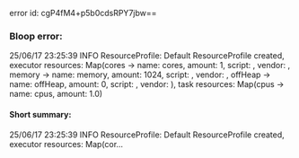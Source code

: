 error id: cgP4fM4+p5b0cdsRPY7jbw==
### Bloop error:

25/06/17 23:25:39 INFO ResourceProfile: Default ResourceProfile created, executor resources: Map(cores -> name: cores, amount: 1, script: , vendor: , memory -> name: memory, amount: 1024, script: , vendor: , offHeap -> name: offHeap, amount: 0, script: , vendor: ), task resources: Map(cpus -> name: cpus, amount: 1.0)
#### Short summary: 

25/06/17 23:25:39 INFO ResourceProfile: Default ResourceProfile created, executor resources: Map(cor...